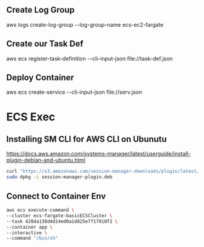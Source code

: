 ## Create Log Group

aws logs create-log-group --log-group-name ecs-ec2-fargate

## Create our Task Def

aws ecs register-task-definition --cli-input-json file://task-def.json

## Deploy Container

aws ecs create-service --cli-input-json file://serv.json

# ECS Exec

## Installing SM CLI for AWS CLI on Ubunutu

https://docs.aws.amazon.com/systems-manager/latest/userguide/install-plugin-debian-and-ubuntu.html

```sh
curl "https://s3.amazonaws.com/session-manager-downloads/plugin/latest/ubuntu_64bit/session-manager-plugin.deb" -o "session-manager-plugin.deb"
sudo dpkg -i session-manager-plugin.deb
```

## Connect to Container Env

```sh
aws ecs execute-command \
--cluster ecs-fargate-basicECSCluster \
--task 428da138d4d14ed0a1d825e7f17018f2 \
--container app \
--interactive \
--command "/bin/sh"
```
